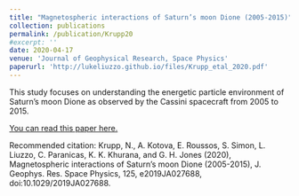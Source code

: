 ```yaml
---
title: "Magnetospheric interactions of Saturn’s moon Dione (2005-2015)"
collection: publications
permalink: /publication/Krupp20
#excerpt: ''
date: 2020-04-17
venue: 'Journal of Geophysical Research, Space Physics'
paperurl: 'http://lukeliuzzo.github.io/files/Krupp_etal_2020.pdf'
---
```

This study focuses on understanding the energetic particle environment of Saturn’s moon Dione as observed by the Cassini spacecraft from 2005 to 2015.

[You can read this paper here.](http://lukeliuzzo.github.io/files/Krupp_etal_2020.pdf)

Recommended citation: Krupp, N., A. Kotova, E. Roussos, S. Simon, L. Liuzzo, C. Paranicas, K. K. Khurana, and G. H. Jones (2020), Magnetospheric interactions of Saturn’s moon Dione (2005-2015), J. Geophys. Res. Space Physics, 125, e2019JA027688, doi:10.1029/2019JA027688.
